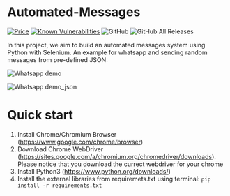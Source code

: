 # Automated-Messages 
[![Price](https://img.shields.io/badge/price-FREE-0098f7.svg)](https://github.com/nevoit/Automated-Messages/blob/master/LICENSE)
[![Known Vulnerabilities](https://snyk.io/test/github/nevoit/Automated-Messages/badge.svg?targetFile=requirements.txt)](https://snyk.io/test/github/nevoit/Automated-Messages?targetFile=requirements.txt) ![GitHub](https://img.shields.io/github/license/nevoit/Automated-Messages.svg) ![GitHub All Releases](https://img.shields.io/github/downloads/nevoit/Automated-Messages/total.svg)

In this project, we aim to build an automated messages system using Python with Selenium. An example for whatsapp and sending random messages from pre-defined JSON:

![Whatsapp demo](https://github.com/nevoit/Automated-Messages/blob/master/images/demo1.PNG?raw=true)

![Whatsapp demo_json](https://github.com/nevoit/Automated-Messages/blob/master/images/demo2.PNG?raw=true)


# Quick start
1. Install Chrome/Chromium Browser (https://www.google.com/chrome/browser)
2. Download Chrome WebDriver (https://sites.google.com/a/chromium.org/chromedriver/downloads).
    Please notice that you download the currect webdriver for your chrome
3. Install Python3 (https://www.python.org/downloads/)
4. Install the external libraries from requiremets.txt using terminal: ```pip install -r requirements.txt```
